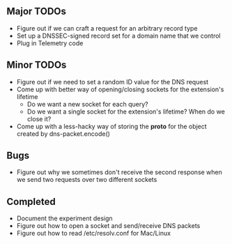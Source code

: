 ## Major TODOs ##
* Figure out if we can craft a request for an arbitrary record type
* Set up a DNSSEC-signed record set for a domain name that we control
* Plug in Telemetry code

## Minor TODOs ##
* Figure out if we need to set a random ID value for the DNS request
* Come up with better way of opening/closing sockets for the extension's
  lifetime
    * Do we want a new socket for each query?
    * Do we want a single socket for the extension's lifetime? When do we close
      it?
* Come up with a less-hacky way of storing the __proto__ for the object created
  by dns-packet.encode()

## Bugs ##
* Figure out why we sometimes don't receive the second response when we send two
  requests over two different sockets

## Completed ##
* Document the experiment design
* Figure out how to open a socket and send/receive DNS packets
* Figure out how to read /etc/resolv.conf for Mac/Linux
